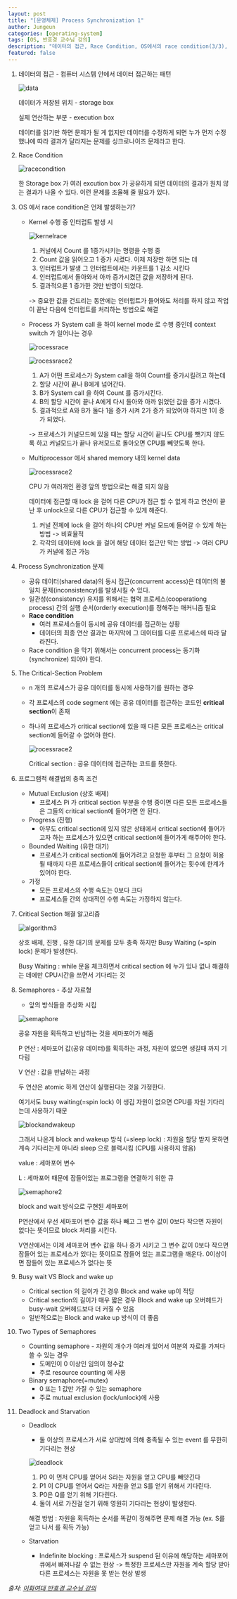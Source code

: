 ```yaml
---
layout: post
title: "[운영체제] Process Synchronization 1"
author: Jungeun
categories: [operating-system]
tags: [OS, 반효경 교수님 강의]
description: "데이터의 접근, Race Condition, OS에서의 race condition(3/3), Example of a Race Condition, The Critical-Section Problem, OS에서 race condition(1/3), If you preempt CPU while in kernel mode…, Initial Attempts to Solve Problem, 프로그램적 해결법의 충족조건, Algorithm 1, Algorithm2, Algorithm3(Peterson's Algorithm), Synchronization Hardware, Semaphores, Critical Section of n Processes, Block / Wakeup Implementation, Implementation, Two Types of Semaphores, Deadlock and Starvation, Dining-Philosophers Problem"
featured: false
---
```


1. 데이터의 접근 - 컴퓨터 시스템 안에서 데이터 접근하는 패턴

   ![data](/assets/images/operating-system/data.png)

   데이터가 저장된 위치 - storage box

   실제 연산하는 부분 - execution box

   데이터를 읽기만 하면 문제가 될 게 없지만 데이터를 수정하게 되면 누가 먼저 수정했냐에 따라 결과가 달라지는 문제를 싱크로나이즈 문제라고 한다.

2. Race Condition

   ![racecondition](/assets/images/operating-system/racecondition.png)

   한 Storage box 가 여러 excution box 가 공유하게 되면 데이터의 결과가 원치 않는 결과가 나올 수 있다. 이런 문제를 조율해 줄 필요가 있다. 

3. OS 에서 race condition은 언제 발생하는가?

   - Kernel 수행 중 인터럽트 발생 시

     ![kernelrace](/assets/images/operating-system/kernelrace.png)

     1. 커널에서 Count 를 1증가시키는 명령을 수행 중 
     2. Count 값을 읽어오고 1 증가 시켰다. 이제 저장만 하면 되는 데 
     3. 인터럽트가 발생 그 인터럽트에서는 카운트를 1 감소 시킨다
     4. 인터럽트에서 돌아와서 아까 증가시켰던 값을 저장하게 된다.
     5. 결과적으론 1 증가한 것만 반영이 되었다. 

     -> 중요한 값을 건드리는 동안에는 인터럽트가 들어와도 처리를 하지 않고 작업이 끝난 다음에 인터럽트를 처리하는 방법으로 해결

   - Process 가 System call 을 하여 kernel mode 로 수행 중인데 context switch 가 일어나는 경우

     ![rocessrace](/assets/images/operating-system/processrace.png)

     ![rocessrace2](/assets/images/operating-system/processrace2.png)

     1. A가 어떤 프로세스가 System call을 하여 Count를 증가시킬려고 하는데
     2. 할당 시간이 끝나 B에게 넘어간다. 
     3. B가 System call 을 하여 Count 를 증가시킨다.
     4. B의 할당 시간이 끝나 A에게 다시 돌아와 아까 읽었던 값을 증가 시켰다.
     5. 결과적으로 A와 B가 둘다 1을 증가 시켜 2가 증가 되었어야 하지만 1이 증가 되었다. 

     -> 프로세스가 커널모드에 있을 때는 할당 시간이 끝나도 CPU를 뺏기지 않도록 하고 커널모드가 끝나 유저모드로 돌아오면 CPU를 빼앗도록 한다. 

   - Multiprocessor 에서 shared memory 내의 kernel data

     ![rocessrace2](/assets/images/operating-system/multirace.png)

     CPU 가 여러개인 환경 앞의 방법으로는 해결 되지 않음

     데이터에 접근할 때  lock 을 걸어 다른 CPU가 접근 할 수 없게 하고 연산이 끝난 후 unlock으로 다른 CPU가 접근할 수 있게 해준다.

     1. 커널 전체에 lock 을 걸어 하나의 CPU만 커널 모드에 들어갈 수 있게 하는 방법 -> 비효율적
     2. 각각의 데이터에  lock 을 걸어 해당 데이터 접근만 막는 방법 -> 여러 CPU가 커널에 접근 가능

4. Process Synchronization 문제

   - 공유 데이터(shared data)의 동시 접근(concurrent access)은 데이터의 불일치 문제(inconsistency)를 발생시킬 수 있다.
   - 일관성(consistency) 유지를 위해서는 협력 프로세스(cooperationg process) 간의 실행 순서(orderly execution)를 정해주는 매커니즘 필요
   - **Race condition**
     - 여러 프로세스들이 동시에 공유 데이터를 접근하는 상황
     - 데이터의 최종 연산 결과는 마지막에 그 데이터를 다룬 프로세스에 따라 달라진다.
   - Race condition 을 막기 위해서는 concurrent process는 동기화 (synchronize) 되어야 한다.

5. The Critical-Section Problem

   - n 개의 프로세스가 공유 데이터를 동시에 사용하기를 원하는 경우

   - 각 프로세스의 code segment 에는 공유 데이터를 접근하는 코드인 **critical section**이 존재

   - 하나의 프로세스가 critical section에 있을 때 다른 모든 프로세스는 critical section에 들어갈 수 없어야 한다. 

     ![rocessrace2](/assets/images/operating-system/cirticalsection.png)

     Critical section : 공유 데이터에 접근하는 코드를 뜻한다. 

6. 프로그램적 해결법의 충족 조건

   - Mutual Exclusion (상호 배제)
     - 프로세스 Pi 가 critical section 부분을 수행 중이면 다른 모든 프로세스들은 그들의 critical section에 들어가면 안 된다.
   - Progress (진행)
     - 아무도 critical section에 있지 않은 상태에서 critical section에 들어가고자 하는 프로세스가 있으면 critical section에 들어가게 해주어야 한다.
   - Bounded Waiting (유한 대기)
     - 프로세스가 critical section에 들어가려고 요청한 후부터 그 요청이 허용될 때까지 다른 프로세스들이 critical section에 들어가는 횟수에 한계가 있어야 한다.
   - 가정
     - 모든 프로세스의 수행 속도는 0보다 크다
     - 프로세스들 간의 상대적인 수행 속도는 가정하지 않는다. 

7. Critical Section 해결 알고리즘

   ![algorithm3](/assets/images/operating-system/algorithm3.png)

   상호 배제, 진행 , 유한 대기의 문제를 모두 충족 하지만 Busy Waiting (=spin lock) 문제가 발생한다.

   Busy Waiting : while 문을 체크하면서 critical section 에 누가 있나 없나 해결하는 데에만 CPU시간을 쓰면서 기다리는 것

8. Semaphores - 추상 자료형

   - 앞의 방식들을 추상화 시킴

   ![semaphore](/assets/images/operating-system/semaphore.png)

   공유 자원을 획득하고 반납하는 것을 세마포어가 해줌

   P 연산 : 세마포어 값(공유 데이터)를 획득하는 과정, 자원이 없으면 생길때 까지 기다림

   V 연산 : 값을 반납하는 과정

   두 연산은 atomic 하게 연산이 실행된다는 것을 가정한다.

   여기서도 busy waiting(=spin lock) 이 생김 자원이 없으면 CPU를 자원 기다리는데 사용하기 때문

   ![blockandwakeup](/assets/images/operating-system/blockandwakeup.png)

   그래서 나온게 block and wakeup 방식 (=sleep lock) : 자원을 할당 받지 못하면 계속 기다리는게 아니라 sleep 으로 블럭시킴 (CPU를 사용하지 않음)

   value : 세마포어 변수

   L : 세마포어 때문에 잠들어있는 프로그램을 연결하기 위한 큐

   ![semaphore2](/assets/images/operating-system/semaphore2.png)

   block and wait 방식으로 구현된 세마포어 

   P연산에서 우선 세마포어 변수 값을 하나 빼고 그 변수 값이 0보다 작으면 자원이 없다는 뜻이므로 block 처리를 시킨다.

   V연산에서는 이제 세마포어 변수 값을 하나 증가 시키고 그 변수 값이 0보다 작으면 잠들어 있는 프로세스가 있다는 뜻이므로 잠들어 있는 프로그램을 깨운다. 0이상이면 잠들어 있는 프로세스가 없다는 뜻

9. Busy wait VS Block and wake up

   - Critical section 의 길이가 긴 경우 Block and wake up이 적당
   - Critical section의 길이가 매우 짧은 경우 Block and wake up 오버헤드가 busy-wait 오버헤드보다 더 커질 수 있음
   - 일반적으로는 Block and wake up 방식이 더 좋음

10. Two Types of Semaphores

    - Counting semaphore - 자원의 개수가 여러개 있어서 여분의 자료를 가져다 쓸 수 있는 경우
      - 도메인이 0 이상인 임의이 정수값
      - 주로 resource counting 에 사용
    - Binary semaphore(=mutex)
      - 0 또는 1 값만 가질 수 있는 semaphore
      - 주로 mutual exclusion (lock/unlock)에 사용

11. Deadlock and Starvation

    - Deadlock

      - 둘 이상의 프로세스가 서로 상대방에 의해 충족될 수 있는 event 를 무한히 기다리는 현상

      ![deadlock](/assets/images/operating-system/deadlock.png)

      1. P0 이 먼저 CPU를 얻어서 S라는 자원을 얻고 CPU를 빼앗긴다
      2. P1 이 CPU를 얻어서 Q라는 자원을 얻고 S를 얻기 위해서 기다린다.
      3. P0은 Q를 얻기 위해 기다린다. 
      4. 둘이 서로 가진걸 얻기 위해 영원히 기다리는 현상이 발생한다.

      해결 방법 : 자원을 획득하는 순서를 똑같이 정해주면 문제 해결 가능 (ex. S를 얻고 나서 를 획득 가능)

    - Starvation

      - Indefinite blocking : 프로세스가 suspend 된 이유에 해당하는 세마포어 큐에서 빠져나갈 수 없는 현상 -> 특정한 프로세스만 자원을 계속 할당 받아 다른 프로세스는 자원을 못 받는 현상 발생











*출처: [이화여대 반효경 교수님 강의]( http://www.kocw.net/home/search/kemView.do?kemId=1046323)*

